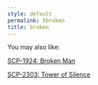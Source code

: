 ```yaml
---
style: default
permalink: Xbroken
title: broken
---
```

You may also like:

[SCP-1924: Broken Man](http://scp-wiki.net/scp-1924)

[SCP-2303: Tower of Silence](http://scp-wiki.net/scp-2303)

